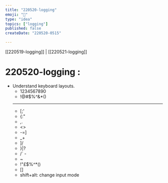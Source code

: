 ```yaml
---
title: "220520-logging"
emoji: "🐙"
type: "idea"
topics: ["logging"]
published: false
createDate: "220520-0515"

---
```

[[220519-logging]] | [[220521-logging]]

# 220520-logging :
- Understand keyboard layouts.
	- 1234567890
	- !@#$%^&*() 
	- -------------
	- [;'
	- {:"
	- ,.
	- <>
	- -=]
	- _+
	- ]\/
	- }|?
	- /` -
	- ~
	- !"£$%^*()
	- []
	- shift+alt: change input mode 


